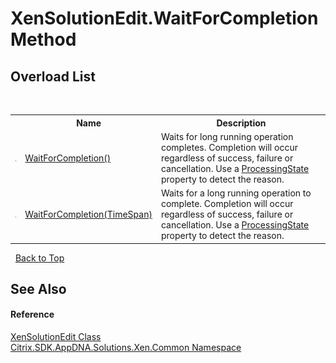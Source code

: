 # XenSolutionEdit.WaitForCompletion Method 
 


## Overload List
&nbsp;<table><tr><th></th><th>Name</th><th>Description</th></tr><tr><td>![Public method](media/pubmethod.gif "Public method")</td><td><a href="M_Citrix_SDK_AppDNA_Solutions_Xen_Common_XenSolutionEdit_WaitForCompletion">WaitForCompletion()</a></td><td>
Waits for long running operation completes. Completion will occur regardless of success, failure or cancellation. Use a <a href="P_Citrix_SDK_AppDNA_Solutions_Xen_Common_XenSolutionEdit_ProcessingState">ProcessingState</a> property to detect the reason.</td></tr><tr><td>![Public method](media/pubmethod.gif "Public method")</td><td><a href="M_Citrix_SDK_AppDNA_Solutions_Xen_Common_XenSolutionEdit_WaitForCompletion_1">WaitForCompletion(TimeSpan)</a></td><td>
Waits for a long running operation to complete. Completion will occur regardless of success, failure or cancellation. Use a <a href="P_Citrix_SDK_AppDNA_Solutions_Xen_Common_XenSolutionEdit_ProcessingState">ProcessingState</a> property to detect the reason.</td></tr></table>&nbsp;
<a href="#xensolutionedit.waitforcompletion-method">Back to Top</a>

## See Also


#### Reference
<a href="T_Citrix_SDK_AppDNA_Solutions_Xen_Common_XenSolutionEdit">XenSolutionEdit Class</a><br /><a href="N_Citrix_SDK_AppDNA_Solutions_Xen_Common">Citrix.SDK.AppDNA.Solutions.Xen.Common Namespace</a><br />